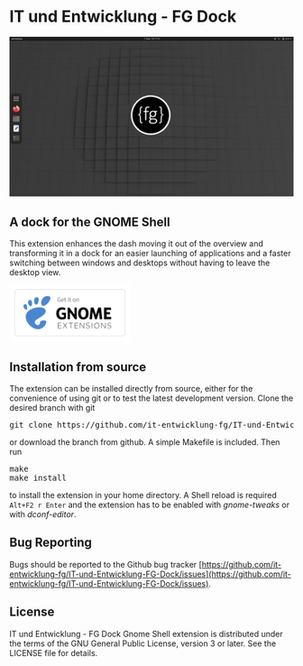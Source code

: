 # IT und Entwicklung - FG Dock
![screenshot](https://raw.githubusercontent.com/it-entwicklung-fg/IT-und-Entwicklung-FG-Dock/master/media/screenshot.png)

## A dock for the GNOME Shell
This extension enhances the dash moving it out of the overview and transforming it in a dock for an easier launching of applications and a faster switching between windows and desktops without having to leave the desktop view.

[<img src="https://github.com/it-entwicklung-fg/IT-und-Entwicklung-FG-Dock/raw/master/media/get-it-on-ego.svg" height="100">](https://extensions.gnome.org/review/27575)

## Installation from source

The extension can be installed directly from source, either for the convenience of using git or to test the latest development version. Clone the desired branch with git

<pre>git clone https://github.com/it-entwicklung-fg/IT-und-Entwicklung-FG-Dock.git</pre>
or download the branch from github. A simple Makefile is included. Then run
<pre>make
make install
</pre>
to install the extension in your home directory. A Shell reload is required <code>Alt+F2 r Enter</code> and the extension has to be enabled  with *gnome-tweaks* or with *dconf-editor*.

## Bug Reporting

Bugs should be reported to the Github bug tracker [https://github.com/it-entwicklung-fg/IT-und-Entwicklung-FG-Dock/issues](https://github.com/it-entwicklung-fg/IT-und-Entwicklung-FG-Dock/issues).

## License
IT und Entwicklung - FG Dock Gnome Shell extension is distributed under the terms of the GNU General Public License,
version 3 or later. See the LICENSE file for details.
